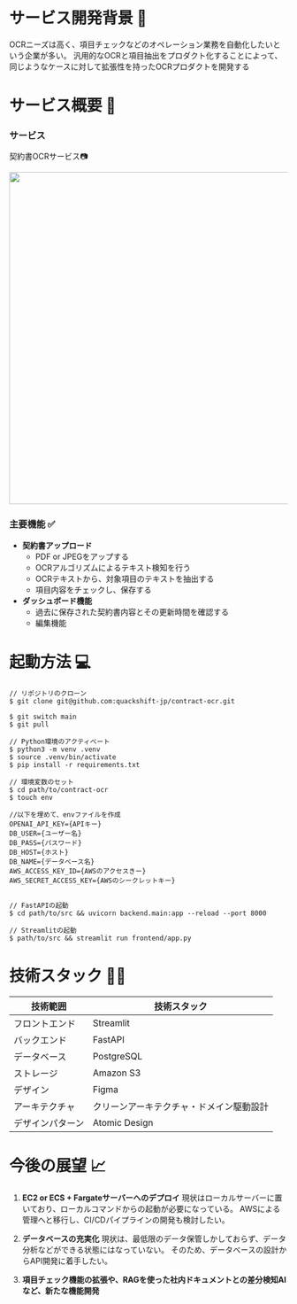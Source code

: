 # サービス開発背景 👦
OCRニーズは高く、項目チェックなどのオペレーション業務を自動化したいという企業が多い。
汎用的なOCRと項目抽出をプロダクト化することによって、同じようなケースに対して拡張性を持ったOCRプロダクトを開発する

# サービス概要 📄
### サービス
契約書OCRサービス📷

<img src="https://github.com/quackshift-jp/contract-ocr/assets/110513314/e3ab3b63-9add-487f-8c53-9210bdda5f55" width="600">


### 主要機能 ✅
- **契約書アップロード**
  - PDF or JPEGをアップする
  - OCRアルゴリズムによるテキスト検知を行う
  - OCRテキストから、対象項目のテキストを抽出する
  - 項目内容をチェックし、保存する
- **ダッシュボード機能**
  - 過去に保存された契約書内容とその更新時間を確認する
  - 編集機能

# 起動方法 💻
```
// リポジトリのクローン
$ git clone git@github.com:quackshift-jp/contract-ocr.git

$ git switch main
$ git pull

// Python環境のアクティベート
$ python3 -m venv .venv
$ source .venv/bin/activate
$ pip install -r requirements.txt

// 環境変数のセット
$ cd path/to/contract-ocr
$ touch env

//以下を埋めて、envファイルを作成
OPENAI_API_KEY={APIキー}
DB_USER={ユーザー名}
DB_PASS={パスワード}
DB_HOST={ホスト}
DB_NAME={データベース名}
AWS_ACCESS_KEY_ID={AWSのアクセスきー}
AWS_SECRET_ACCESS_KEY={AWSのシークレットキー}


// FastAPIの起動
$ cd path/to/src && uvicorn backend.main:app --reload --port 8000

// Streamlitの起動
$ path/to/src && streamlit run frontend/app.py
```

# 技術スタック 👩‍💻
| 技術範囲 | 技術スタック |
| ---- | ---- |
| フロントエンド | Streamlit |
| バックエンド | FastAPI |
| データベース | PostgreSQL |
| ストレージ | Amazon S3 |
| デザイン | Figma |
| アーキテクチャ | クリーンアーキテクチャ・ドメイン駆動設計 |
| デザインパターン | Atomic Design |


# 今後の展望 📈
1. **EC2 or ECS + Fargateサーバーへのデプロイ**
現状はローカルサーバーに置いており、ローカルコマンドからの起動が必要になっている。
AWSによる管理へと移行し、CI/CDパイプラインの開発も検討したい。

2. **データベースの充実化**
現状は、最低限のデータ保管しかしておらず、データ分析などができる状態にはなっていない。
そのため、データベースの設計からAPI開発に着手したい。

3. **項目チェック機能の拡張や、RAGを使った社内ドキュメントとの差分検知AIなど、新たな機能開発**
